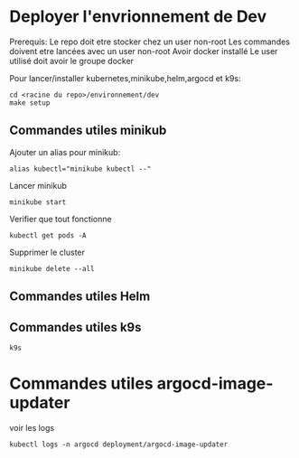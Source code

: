 # Deployer l'envrionnement de Dev

Prerequis:
Le repo doit etre stocker chez un user non-root
Les commandes doivent etre lancées avec un user non-root
Avoir docker installé
Le user utilisé doit avoir le groupe docker

Pour lancer/installer kubernetes,minikube,helm,argocd et k9s:

```
cd <racine du repo>/environnement/dev
make setup
```

## Commandes utiles minikub

Ajouter un alias pour minikub:
```
alias kubectl="minikube kubectl --"
```

Lancer minikub
```
minikube start
```

Verifier que tout fonctionne
```
kubectl get pods -A
```

Supprimer le cluster
```
minikube delete --all
```


## Commandes utiles Helm


## Commandes utiles k9s

```
k9s
```
# Commandes utiles argocd-image-updater

voir les logs 
```
kubectl logs -n argocd deployment/argocd-image-updater
```
